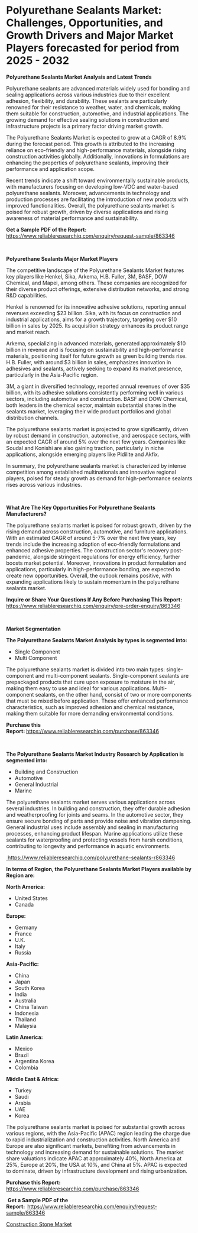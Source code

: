 <p><h1>Polyurethane Sealants Market: Challenges, Opportunities, and Growth Drivers and Major Market Players forecasted for period from 2025 - 2032</h1></p><p><strong>Polyurethane Sealants Market Analysis and Latest Trends</strong></p>
<p><p>Polyurethane sealants are advanced materials widely used for bonding and sealing applications across various industries due to their excellent adhesion, flexibility, and durability. These sealants are particularly renowned for their resistance to weather, water, and chemicals, making them suitable for construction, automotive, and industrial applications. The growing demand for effective sealing solutions in construction and infrastructure projects is a primary factor driving market growth.</p><p>The Polyurethane Sealants Market is expected to grow at a CAGR of 8.9% during the forecast period. This growth is attributed to the increasing reliance on eco-friendly and high-performance materials, alongside rising construction activities globally. Additionally, innovations in formulations are enhancing the properties of polyurethane sealants, improving their performance and application scope. </p><p>Recent trends indicate a shift toward environmentally sustainable products, with manufacturers focusing on developing low-VOC and water-based polyurethane sealants. Moreover, advancements in technology and production processes are facilitating the introduction of new products with improved functionalities. Overall, the polyurethane sealants market is poised for robust growth, driven by diverse applications and rising awareness of material performance and sustainability.</p></p>
<p><strong>Get a Sample PDF of the Report:&nbsp;</strong> <a href="https://www.reliableresearchiq.com/enquiry/request-sample/863346?utm_campaign=3505&utm_medium=2&utm_source=Github&utm_content=ia&utm_term=31032025&utm_id=polyurethane-sealants">https://www.reliableresearchiq.com/enquiry/request-sample/863346</a></p>
<p>&nbsp;</p>
<p><strong>Polyurethane Sealants Major Market Players</strong></p>
<p><p>The competitive landscape of the Polyurethane Sealants Market features key players like Henkel, Sika, Arkema, H.B. Fuller, 3M, BASF, DOW Chemical, and Mapei, among others. These companies are recognized for their diverse product offerings, extensive distribution networks, and strong R&D capabilities.</p><p>Henkel is renowned for its innovative adhesive solutions, reporting annual revenues exceeding $23 billion. Sika, with its focus on construction and industrial applications, aims for a growth trajectory, targeting over $10 billion in sales by 2025. Its acquisition strategy enhances its product range and market reach. </p><p>Arkema, specializing in advanced materials, generated approximately $10 billion in revenue and is focusing on sustainability and high-performance materials, positioning itself for future growth as green building trends rise. H.B. Fuller, with around $3 billion in sales, emphasizes innovation in adhesives and sealants, actively seeking to expand its market presence, particularly in the Asia-Pacific region.</p><p>3M, a giant in diversified technology, reported annual revenues of over $35 billion, with its adhesive solutions consistently performing well in various sectors, including automotive and construction. BASF and DOW Chemical, both leaders in the chemical sector, maintain substantial shares in the sealants market, leveraging their wide product portfolios and global distribution channels.</p><p>The polyurethane sealants market is projected to grow significantly, driven by robust demand in construction, automotive, and aerospace sectors, with an expected CAGR of around 5% over the next few years. Companies like Soudal and Konishi are also gaining traction, particularly in niche applications, alongside emerging players like Pidilite and Akfix.</p><p>In summary, the polyurethane sealants market is characterized by intense competition among established multinationals and innovative regional players, poised for steady growth as demand for high-performance sealants rises across various industries.</p></p>
<p>&nbsp;</p>
<p><strong>What Are The Key Opportunities For Polyurethane Sealants Manufacturers?</strong></p>
<p><p>The polyurethane sealants market is poised for robust growth, driven by the rising demand across construction, automotive, and furniture applications. With an estimated CAGR of around 5-7% over the next five years, key trends include the increasing adoption of eco-friendly formulations and enhanced adhesive properties. The construction sector's recovery post-pandemic, alongside stringent regulations for energy efficiency, further boosts market potential. Moreover, innovations in product formulation and applications, particularly in high-performance bonding, are expected to create new opportunities. Overall, the outlook remains positive, with expanding applications likely to sustain momentum in the polyurethane sealants market.</p></p>
<p><strong>Inquire or Share Your Questions If Any Before Purchasing This Report:</strong> <a href="https://www.reliableresearchiq.com/enquiry/pre-order-enquiry/863346?utm_campaign=3505&utm_medium=2&utm_source=Github&utm_content=ia&utm_term=31032025&utm_id=polyurethane-sealants">https://www.reliableresearchiq.com/enquiry/pre-order-enquiry/863346</a></p>
<p>&nbsp;</p>
<p><strong>Market Segmentation</strong></p>
<p><strong>The Polyurethane Sealants Market Analysis by types is segmented into:</strong></p>
<p><ul><li>Single Component</li><li>Multi Component</li></ul></p>
<p><p>The polyurethane sealants market is divided into two main types: single-component and multi-component sealants. Single-component sealants are prepackaged products that cure upon exposure to moisture in the air, making them easy to use and ideal for various applications. Multi-component sealants, on the other hand, consist of two or more components that must be mixed before application. These offer enhanced performance characteristics, such as improved adhesion and chemical resistance, making them suitable for more demanding environmental conditions.</p></p>
<p><strong>Purchase this Report:&nbsp;</strong><a href="https://www.reliableresearchiq.com/purchase/863346?utm_campaign=3505&utm_medium=2&utm_source=Github&utm_content=ia&utm_term=31032025&utm_id=polyurethane-sealants">https://www.reliableresearchiq.com/purchase/863346</a></p>
<p>&nbsp;</p>
<p><strong>The Polyurethane Sealants Market Industry Research by Application is segmented into:</strong></p>
<p><ul><li>Building and Construction</li><li>Automotive</li><li>General Industrial</li><li>Marine</li></ul></p>
<p><p>The polyurethane sealants market serves various applications across several industries. In building and construction, they offer durable adhesion and weatherproofing for joints and seams. In the automotive sector, they ensure secure bonding of parts and provide noise and vibration dampening. General industrial uses include assembly and sealing in manufacturing processes, enhancing product lifespan. Marine applications utilize these sealants for waterproofing and protecting vessels from harsh conditions, contributing to longevity and performance in aquatic environments.</p></p>
<p><a href="https://www.reliableresearchiq.com/polyurethane-sealants-r863346?utm_campaign=3505&utm_medium=2&utm_source=Github&utm_content=ia&utm_term=31032025&utm_id=polyurethane-sealants">&nbsp;https://www.reliableresearchiq.com/polyurethane-sealants-r863346</a></p>
<p><strong>In terms of Region, the Polyurethane Sealants Market Players available by Region are:</strong></p>
<p>
    <p> <strong> North America: </strong>
        <ul>
            <li>United States</li>
            <li>Canada</li>
        </ul>
        </p> 
    <p> <strong> Europe: </strong>
        <ul>
            <li>Germany</li>
            <li>France</li>
            <li>U.K.</li>
            <li>Italy</li>
            <li>Russia</li>
        </ul>
        </p> 
    <p> <strong> Asia-Pacific: </strong>
        <ul>
            <li>China</li>
            <li>Japan</li>
            <li>South Korea</li>
            <li>India</li>
            <li>Australia</li>
            <li>China Taiwan</li>
            <li>Indonesia</li>
            <li>Thailand</li>
            <li>Malaysia</li>
        </ul>
        </p> 
    <p> <strong> Latin America: </strong>
        <ul>
            <li>Mexico</li>
            <li>Brazil</li>
            <li>Argentina Korea</li>
            <li>Colombia</li>
        </ul>
        </p> 
    <p> <strong> Middle East & Africa: </strong>
        <ul>
            <li>Turkey</li>
            <li>Saudi</li>
            <li>Arabia</li>
            <li>UAE</li>
            <li>Korea</li>
        </ul>
    </p>
    </p>
<p><p>The polyurethane sealants market is poised for substantial growth across various regions, with the Asia-Pacific (APAC) region leading the charge due to rapid industrialization and construction activities. North America and Europe are also significant markets, benefiting from advancements in technology and increasing demand for sustainable solutions. The market share valuations indicate APAC at approximately 40%, North America at 25%, Europe at 20%, the USA at 10%, and China at 5%. APAC is expected to dominate, driven by infrastructure development and rising urbanization.</p></p>
<p><strong>Purchase this Report: </strong><a href="https://www.reliableresearchiq.com/purchase/863346?utm_campaign=3505&utm_medium=2&utm_source=Github&utm_content=ia&utm_term=31032025&utm_id=polyurethane-sealants">https://www.reliableresearchiq.com/purchase/863346</a></p>
<p>&nbsp;<strong>Get a Sample PDF of the Report:&nbsp;&nbsp;</strong><a href="https://www.reliableresearchiq.com/enquiry/request-sample/863346?utm_campaign=3505&utm_medium=2&utm_source=Github&utm_content=ia&utm_term=31032025&utm_id=polyurethane-sealants">https://www.reliableresearchiq.com/enquiry/request-sample/863346</a></p>
<p><strong></strong></p>
<p><p><a href="https://github.com/signallaikun/Market-Research-Report-List-1/blob/main/construction-stone-market.md?utm_campaign=3505&utm_medium=2&utm_source=Github&utm_content=ia&utm_term=31032025&utm_id=polyurethane-sealants">Construction Stone Market</a></p></p>